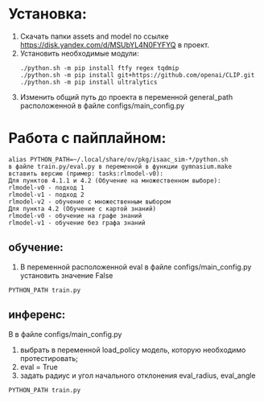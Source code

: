 # Установка:
1. Скачать папки assets and model по ссылке https://disk.yandex.com/d/MSUbYL4N0FYFYQ в проект.
2. Установить необходимые модули:
   ```
   ./python.sh -m pip install ftfy regex tqdmip
   ./python.sh -m pip install git+https://github.com/openai/CLIP.git
   ./python.sh -m pip install ultralytics
   ```
3. Изменить общий путь до проекта в переменной general_path расположенной в файле configs/main_config.py
# Работа с пайплайном:
```
alias PYTHON_PATH=~/.local/share/ov/pkg/isaac_sim-*/python.sh
в файле train.py/eval.py в переменной в функции gymnasium.make вставить версию (пример: tasks:rlmodel-v0):
Для пунктов 4.1.1 и 4.2 (Обучение на множественном выборе):
rlmodel-v0 - подход 1
rlmodel-v1 - подход 2
rlmodel-v2 - обучение с множественным выбором
Для пункта 4.2 (Обучение с картой знаний)
rlmodel-v0 - обучение на графе знаний
rlmodel-v1 - обучение без графа знаний
```
## обучение:
1. В переменной расположенной eval в файле configs/main_config.py установить значение False
```
PYTHON_PATH train.py
```
## инференс:
В в файле configs/main_config.py
1. выбрать в переменной load_policy модель, которую необходимо протестировать;
2. eval = True
3. задать радиус и угол начального отклонения eval_radius, eval_angle
```
PYTHON_PATH train.py
```
